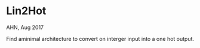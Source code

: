 Lin2Hot
============
AHN, Aug 2017

Find aminimal architecture to convert on interger input into a
one hot output.
